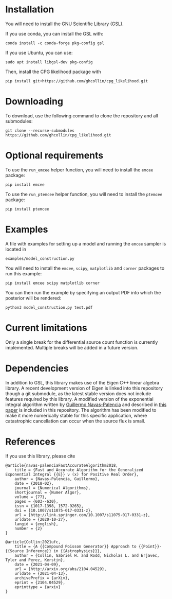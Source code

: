 # Installation

You will need to install the GNU Scientific Library (GSL).

If you use conda, you can install the GSL with:

    conda install -c conda-forge pkg-config gsl

If you use Ubuntu, you can use:

    sudo apt install libgsl-dev pkg-config

Then, install the CPG likelihood package with

    pip install git+https://github.com/ghcollin/cpg_likelihood.git
    
# Downloading

To download, use the following command to clone the repository and all submodules:

    git clone --recurse-submodules https://github.com/ghcollin/cpg_likelihood.git

# Optional requirements

To use the `run_emcee` helper function, you will need to install the `emcee` package:

    pip install emcee

To use the `run_ptemcee` helper function, you will need to install the `ptemcee` package:

    pip install ptemcee

# Examples

A file with examples for setting up a model and running the `emcee` sampler is located in

    examples/model_construction.py

You will need to install the `emcee`, `scipy`, `matplotlib` and `corner` packages to run this example:

    pip install emcee scipy matplotlib corner

You can then run the example by specifying an output PDF into which the posterior will be rendered:

    python3 model_construction.py test.pdf

# Current limitations

Only a single break for the differential source count function is currently implemented. Multiple breaks will be added in a future version.

# Dependencies

In addition to GSL, this library makes use of the Eigen C++ linear algebra library.
A recent development version of Eigen is linked into this repository though a git submodule, as the latest stable version does not include features required by this library.
A modified version of the exponential integral algorithm written by [Guillermo Navas-Palencia](https://gnpalencia.org) and described in [this paper](https://gnpalencia.org/research/GNP_Expint2017.pdf) is included in this repository. 
The algorithm has been modified to make it more numerically stable for this specific application, where catastrophic cancellation can occur when the source flux is small.

# References

If you use this library, please cite

    @article{navas-palenciaFastAccurateAlgorithm2018,
        title = {Fast and Accurate Algorithm for the Generalized Exponential Integral {{E}} ν (x) for Positive Real Order},
        author = {Navas-Palencia, Guillermo},
        date = {2018-02},
        journal = {Numerical Algorithms},
        shortjournal = {Numer Algor},
        volume = {77},
        pages = {603--630},
        issn = {1017-1398, 1572-9265},
        doi = {10.1007/s11075-017-0331-z},
        url = {http://link.springer.com/10.1007/s11075-017-0331-z},
        urldate = {2020-10-27},
        langid = {english},
        number = {2}
    }

    @article{Collin:2021ufc,
        title = {A {{Compound Poisson Generator}} Approach to {{Point}}-{{Source Inference}} in {{Astrophysics}}},
        author = {Collin, Gabriel H. and Rodd, Nicholas L. and Erjavec, Tyler and Perez, Kerstin},
        date = {2021-04-09},
        url = {http://arxiv.org/abs/2104.04529},
        urldate = {2021-04-13},
        archivePrefix = {arXiv},
        eprint = {2104.04529},
        eprinttype = {arxiv}
    }


